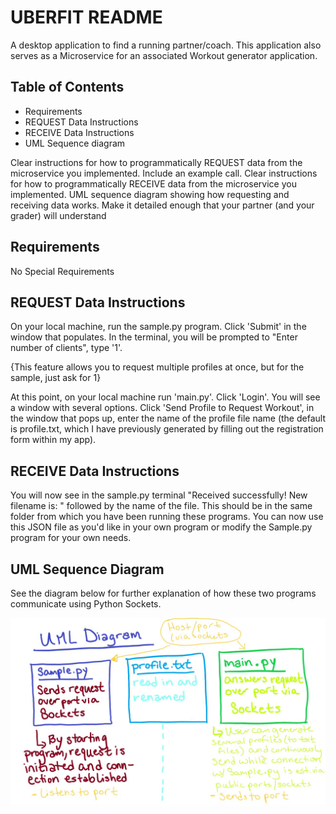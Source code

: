 # UBERFIT README
A desktop application to find a running partner/coach. This application also serves as a 
Microservice for an associated Workout generator application.

## Table of Contents

- Requirements
- REQUEST Data Instructions
- RECEIVE Data Instructions
- UML Sequence diagram

Clear instructions for how to programmatically REQUEST data from the microservice you implemented. Include an example call.
Clear instructions for how to programmatically RECEIVE data from the microservice you implemented.
UML sequence diagram showing how requesting and receiving data works. Make it detailed enough that your partner (and your grader) will understand
## Requirements 
No Special Requirements

## REQUEST Data Instructions
On your local machine, run the sample.py program. Click 'Submit' in the window that populates.
In the terminal, you will be prompted to "Enter number of clients", type '1'.

{This feature allows you to request multiple profiles at once, but for the sample, just ask for 1}

At this point, on your local machine run 'main.py'. Click 'Login'. You will see a window with several
options. Click 'Send Profile to Request Workout', in the window that pops up, enter the name of the profile
file name (the default is profile.txt, which I have previously generated by filling out the registration form
within my app).

## RECEIVE Data Instructions
You will now see in the sample.py terminal "Received successfully! New filename is: " followed by the name of the
file. This should be in the same folder from which you have been running these programs. You can now use this JSON file 
as you'd like in your own program or modify the Sample.py program for your own needs.

## UML Sequence Diagram 
See the diagram below for further explanation of how these two programs communicate using Python Sockets. 

![img.png](img.png)